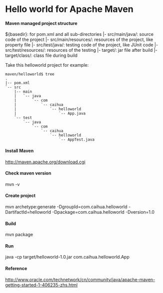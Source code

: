 Hello world for Apache Maven
============================

#### Maven managed project structure
${basedir}: for pom.xml and all sub-directories
    |- src/main/java/: source code of the project
    |- src/main/resources/: resources of the project, like property file
    |- src/test/java/: testing code of the project, like JUnit code
    |- src/test/resources/: resources of the testing
    |- target/: jar file after build
    |- target/class/: class file during build

Take this helloworld project for example:
```
maven/helloworld$ tree
.
|-- pom.xml
`-- src
    |-- main
    |   `-- java
    |       `-- com
    |           `-- caihua
    |               `-- helloworld
    |                   `-- App.java
    `-- test
        `-- java
            `-- com
                `-- caihua
                    `-- helloworld
                        `-- AppTest.java
```

#### Install Maven
http://maven.apache.org/download.cgi

#### Check maven version
mvn -v

#### Create project
mvn archetype:generate -DgroupId=com.caihua.helloworld -DartifactId=helloworld -Dpackage=com.caihua.helloworld -Dversion=1.0

#### Build
mvn package

#### Run
java -cp target/helloworld-1.0.jar com.caihua.helloworld.App

#### Reference
http://www.oracle.com/technetwork/cn/community/java/apache-maven-getting-started-1-406235-zhs.html
